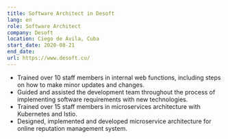 ```yaml
---
title: Software Architect in Desoft
lang: en
role: Software Architect
company: Desoft
location: Ciego de Ávila, Cuba
start_date: 2020-08-21
end_date: 
url: https://www.desoft.cu/
---
```

* Trained over 10 staff members in internal web functions, including steps on how to make minor updates and changes.
* Guided and assisted the development team throughout the process of implementing software requirements with new technologies.
* Trained over 15 staff members in microservices architecture with Kubernetes and Istio.
* Designed, implemented and developed microservice architecture for online reputation management system.
